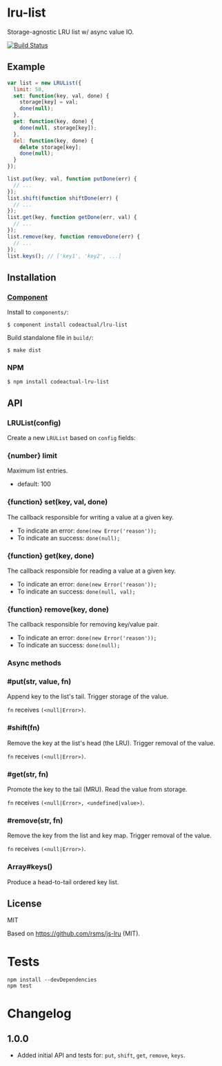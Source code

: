 # lru-list

Storage-agnostic LRU list w/ async value IO.

[![Build Status](https://travis-ci.org/codeactual/lru-list.png)](https://travis-ci.org/codeactual/lru-list)

## Example

```js
var list = new LRUList({
  limit: 50,
  set: function(key, val, done) {
    storage[key] = val;
    done(null);
  },
  get: function(key, done) {
    done(null, storage[key]);
  },
  del: function(key, done) {
    delete storage[key];
    done(null);
  }
});

list.put(key, val, function putDone(err) {
  // ...
});
list.shift(function shiftDone(err) {
  // ...
});
list.get(key, function getDone(err, val) {
  // ...
});
list.remove(key, function removeDone(err) {
  // ...
});
list.keys(); // ['key1', 'key2', ...]
```

## Installation

### [Component](https://github.com/component/component)

Install to `components/`:

    $ component install codeactual/lru-list

Build standalone file in `build/`:

    $ make dist

### NPM

    $ npm install codeactual-lru-list

## API

### LRUList(config)

Create a new `LRUList` based on `config` fields:

### {number} limit

Maximum list entries.

* default: 100

### {function} set(key, val, done)

The callback responsible for writing a value at a given key.

* To indicate an error: `done(new Error('reason'));`
* To indicate an success: `done(null);`

### {function} get(key, done)

The callback responsible for reading a value at a given key.

* To indicate an error: `done(new Error('reason'));`
* To indicate an success: `done(null, val);`

### {function} remove(key, done)

The callback responsible for removing key/value pair.

* To indicate an error: `done(new Error('reason'));`
* To indicate an success: `done(null);`

### Async methods

### #put(str, value, fn)

Append key to the list's tail. Trigger storage of the value.

`fn` receives `(<null|Error>)`.

### #shift(fn)

Remove the key at the list's head (the LRU). Trigger removal of the value.

`fn` receives `(<null|Error>)`.

### #get(str, fn)

Promote the key to the tail (MRU). Read the value from storage.

`fn` receives `(<null|Error>, <undefined|value>)`.

### #remove(str, fn)

Remove the key from the list and key map. Trigger removal of the value.

`fn` receives `(<null|Error>)`.

### Array#keys()

Produce a head-to-tail ordered key list.

## License

  MIT

  Based on https://github.com/rsms/js-lru (MIT).

# Tests

```
npm install --devDependencies
npm test
```

# Changelog

## 1.0.0

* Added initial API and tests for: `put`, `shift`, `get`, `remove`, `keys`.
